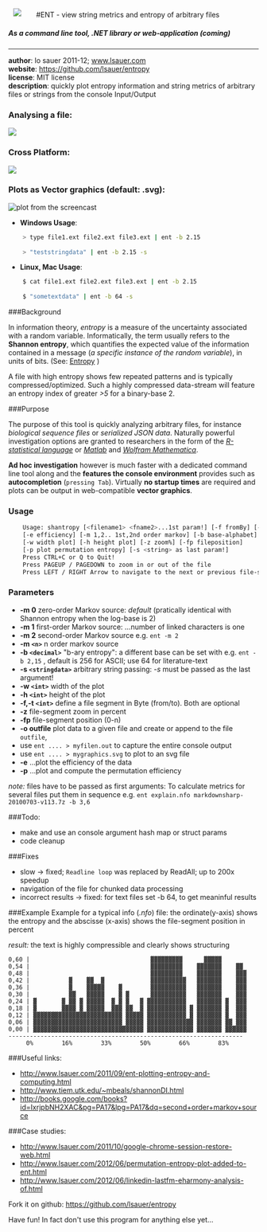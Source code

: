 <img src="https://lh5.googleusercontent.com/-Jd8x1W5KoNo/T_AhYh2yBgI/AAAAAAAAA7k/lTf7p_Vz-7s/s800/ent_logo.png" style="border:0px; margin:10px; margin-right:30px; float:left;">


#ENT - view string metrics and entropy of arbitrary files
##### *As a command line tool, .NET library or web-application (coming)*

---

**author**: lo sauer 2011-12; www.lsauer.com   
**website**: https://github.com/lsauer/entropy   
**license**: MIT license   
**description**: quickly plot entropy information and string metrics of arbitrary files or 
strings from the console Input/Output   

### Analysing a file:

<img src="https://googledrive.com/host/0ByqWUM5YoR35SUREUWdZcTRiQ3M/ent_v0812_anim.Gif">


### Cross Platform:

<img src="https://googledrive.com/host/0ByqWUM5YoR35SUREUWdZcTRiQ3M/ent_running_ubuntu80.png">

### Plots as Vector graphics (default: .svg):

![plot from the screencast](https://googledrive.com/host/0ByqWUM5YoR35SUREUWdZcTRiQ3M/json_testfiles.tar.out-Plot%28SHAN%29.svg "jasonfiles.tar")

<example>

 * 
	**Windows Usage**: 	


```bash
    > type file1.ext file2.ext file3.ext | ent -b 2.15
    
    > "teststringdata" | ent -b 2.15 -s
```

 *	
	**Linux, Mac Usage**: 

```bash
    $ cat file1.ext file2.ext file3.ext | ent -b 2.15
    
    $ "sometextdata" | ent -b 64 -s
```


</example>


###Background


In information theory, *entropy* is a measure of the uncertainty associated with a random variable. Informatically, the term usually refers to the **Shannon entropy**, which quantifies the expected value of the information contained in a message (*a specific instance of the random variable*), in units of bits. (See: [Entropy](http://en.wikipedia.org/wiki/Entropy_(information_theory)) )

A file with high entropy shows few repeated patterns and is typically compressed/optimized.  Such a highly compressed data-stream will feature an entropy index of greater *>5* for a binary-base 2.

###Purpose

The purpose of this tool is quickly analyzing arbitrary files, for instance *biological sequence files* or *serialized JSON data*. Naturally powerful investigation options are granted to researchers in the form of the *[R-statistical language](http://www.r-project.org/ "The R Project for Statistical Computing")* or *[Matlab](http://www.mathworks.com/products/matlab/)* and *[Wolfram Mathematica](http://www.wolfram.com/mathematica/)*.

**Ad hoc investigation** however is much faster with a dedicated command line tool along and the **features the console environment** provides such as **autocompletion** (`pressing Tab`). Virtually **no startup times** are required and plots can be output in web-compatible **vector graphics**.

### Usage
```bash
    Usage: shantropy [<filename1> <fname2>...1st param!] [-f fromBy] [-t toBy] [-o <outfile>] [-h help]
    [-e efficiency] [-m 1,2.. 1st,2nd order markov] [-b base-alphabet]
    [-w width plot] [-h height plot] [-z zoom%] [-fp fileposition]
    [-p plot permutation entropy] [-s <string> as last param!]
    Press CTRL+C or Q to Quit!
    Press PAGEUP / PAGEDOWN to zoom in or out of the file
    Press LEFT / RIGHT Arrow to navigate to the next or previous file-segment
```

### Parameters
- **-m 0** zero-order Markov source: *default* (pratically identical with Shannon entropy when the log-base is 2)
- **-m 1** first-order Markov source: ...number of linked characters is one
- **-m 2** second-order Markov source e.g. `ent -m 2`
- **-m `<n>`** n order markov source
- **-b `<decimal>`** "b-ary entropy": a different base can be set with e.g. `ent -b 2,15` , default is 256 for ASCII; use 64 for literature-text
- **-s `<stringdata>`** arbitrary string passing: *-s* must be passed as the last argument!
- **-w `<int>`** width of the plot
- **-h `<int>`** height of the plot
- **-f,-t `<int>`** define a file segment in Byte (from/to). Both are optional
- **-z** file-segment zoom in percent
- **-fp** file-segment position (0-n)
- **-o outfile** plot data to a given file and create or append to the file `outfile`,
 - use `ent .... > myfilen.out` to capture the entire console output
 - use `ent .... > mygraphics.svg` to plot to an svg file
- **-e** ...plot the efficiency of the data
- **-p** ...plot and compute the permutation efficiency

*note:* files have to be passed as first arguments:
To calculate metrics for several files put them in sequence e.g. `ent explain.nfo markdownsharp-20100703-v113.7z -b 3,6`


###Todo: 
- make and use an console argument hash map or struct params
- code cleanup

###Fixes
- slow -> fixed; `Readline loop` was replaced by ReadAll; up to 200x speedup
- navigation of the file for chunked data processing
- incorrect results -> fixed: for text files set -b 64, to get meaninful results

###Example
Example for a typical info (*.nfo*) file:
the ordinate(y-axis) shows the entropy and the abscisse (x-axis) shows the file-segment position in percent

*result:* the text is highly compressible and clearly shows structuring

```
0,60 |                                  ▓▓▓▓▓▓▓▓▓      ▓▓▓▓▓
0,54 |                                  ▓▓▓▓▓▓▓▓▓    ▓▓▓▓▓▓▓    ▓▓
0,48 |                                  ▓▓▓▓▓▓▓▓▓    ▓▓▓▓▓▓▓    ▓▓▓
0,42 |           ▓    ▓▓  ▓             ▓▓▓▓▓▓▓▓▓▓   ▓▓▓▓▓▓▓    ▓▓▓
0,36 |           ▓    ▓▓▓▓▓    ▓        ▓▓▓▓▓▓▓▓▓▓   ▓▓▓▓▓▓▓    ▓▓▓
0,30 |           ▓▓   ▓▓▓▓▓    ▓ ▓      ▓▓▓▓▓▓▓▓▓▓   ▓▓▓▓▓▓▓    ▓▓▓
0,24 | ▓       ▓ ▓▓ ▓ ▓▓▓▓▓  ▓ ▓ ▓   ▓ ▓▓▓▓▓▓▓▓▓▓▓   ▓▓▓▓▓▓▓ ▓  ▓▓▓
0,18 | ▓       ▓▓▓▓ ▓ ▓▓▓▓▓  ▓▓▓ ▓▓  ▓ ▓▓▓▓▓▓▓▓▓▓▓ ▓ ▓▓▓▓▓▓▓ ▓  ▓▓▓
0,12 | ▓▓▓▓▓▓▓▓▓▓▓▓▓▓▓▓▓▓▓▓▓▓▓▓▓ ▓▓▓▓▓ ▓▓▓▓▓▓▓▓▓▓▓ ▓ ▓▓▓▓▓▓▓ ▓  ▓▓▓
0,06 | ▓▓▓▓▓▓▓▓▓▓▓▓▓▓▓▓▓▓▓▓▓▓▓▓▓ ▓▓▓▓▓ ▓▓▓▓▓▓▓▓▓▓▓▓▓ ▓▓▓▓▓▓▓ ▓▓ ▓▓▓
0,00 | ▓▓▓▓▓▓▓▓▓▓▓▓▓▓▓▓▓▓▓▓▓▓▓▓▓▓▓▓▓▓▓ ▓▓▓▓▓▓▓▓▓▓▓▓▓ ▓▓▓▓▓▓▓ ▓▓▓▓▓▓
------------------------------------------------------------------
     0%        16%        33%        50%        66%        83%
```

###Useful links: 
- http://www.lsauer.com/2011/09/ent-plotting-entropy-and-computing.html
- http://www.tiem.utk.edu/~mbeals/shannonDI.html
- http://books.google.com/books?id=IxrjpbNH2XAC&pg=PA17&lpg=PA17&dq=second+order+markov+source

###Case studies:
- http://www.lsauer.com/2011/10/google-chrome-session-restore-web.html
- http://www.lsauer.com/2012/06/permutation-entropy-plot-added-to-ent.html
- http://www.lsauer.com/2012/06/linkedin-lastfm-eharmony-analysis-of.html


Fork it on github: https://github.com/lsauer/entropy

Have fun! In fact don't use this program for anything else yet...
